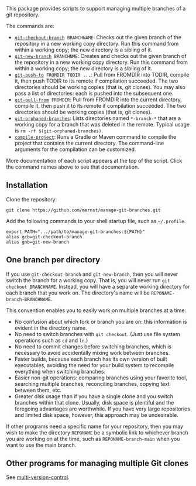 This package provides scripts to support managing multiple branches of a git repository.

The commands are:
 * [`git-checkout-branch`](git-checkout-branch)` BRANCHNAME`:
   Checks out the given branch of the repository in a new working copy directory.
   Run this command from within a working copy; the new directory is a sibling of it.
 * [`git-new-branch`](git-new-branch)` BRANCHNME`:
   Creates and checks out the given branch of the repository in a new working copy directory.
   Run this command from within a working copy; the new directory is a sibling of it.
 * [`git-push-to`](git-push-to)` FROMDIR TODIR ...`:
   Pull from FROMDIR into TODIR, compile it, then push TODIR to its remote if
   compilation succeeded.
   The two directories should be working copies (that is, git clones).
   You may also pass a list of directories: each is pushed into the subsequent one.
 * [`git-pull-from`](git-pull-from)` FROMDIR`:
   Pull from FROMDIR into the current directory, compile it, then push it to its
   remote if compilation succeeded.
   The two directories should be working copies (that is, git clones).
 * [`git-orphaned-branches`](git-orphaned-branches):
   Lists directories named `*-branch-*` that are a working copy for a branch that
   was deleted in the remote.  Typical usage is `rm -rf $(git-orphaned-branches)`.
 * [`compile-project`](compile-project):
   Runs a Gradle or Maven command to compile the project that contains the current directory.
   The command-line arguments for the compilation can be customized.

More documentation of each script appears at the top of the script.
Click the command names above to see that documentation.


## Installation

Clone the repository:
```
git clone https://github.com/mernst/manage-git-branches.git
```

Add the following commands to your shell startup file, such as `~/.profile`.

```
export PATH=".../path/to/manage-git-branches:${PATH}"
alias gcb=git-checkout-branch
alias gnb=git-new-branch
```


## One branch per directory

If you use `git-checkout-branch` and `git-new-branch`, then you will never
switch the branch for a working copy.  That is, you will never run `git checkout
BRANCHNAME`.  Instead, you will have a separate working directory for each
branch that you work on.  The directory's name will be
`REPONAME-branch-BRANCHNAME`.

This convention enables you to easily work on multiple branches at a time:
 * No confusion about which fork or branch you are on:  this information is
   evident in the directory name.
 * No need to switch branches with `git checkout`.  (Just use file system
   operations such as `cd` and `ln`.)
 * No need to commit changes before switching branches, which is necessary to
   avoid accidentally mixing work between branches.
 * Faster builds, because each branch has its own version of built executables,
   avoiding the need for your build system to recompile everything when
   switching branches.
 * Easier non-git operations:  comparing branches using your favorite tool,
   searching multiple branches, reconciling branches, copying text between them,
   etc.
 * Greater disk usage than if you have a single clone and you switch branches
   within that clone.  Usually, disk space is plentiful and the foregoing
   advantages are worthwhile.  If you have very large repositories and limited
   disk space, however, this approach may be undesirable.

If other programs need a specific name for your repository, then you may wish to
make the directory `REPONAME` be a symbolic link to whichever branch you are
working on at the time, such as `REPONAME-branch-main` when you want to use the
main branch.


## Other programs for managing multiple Git clones

See [multi-version-control](https://github.com/plume-lib/multi-version-control).
